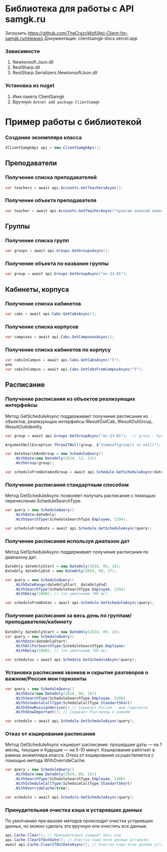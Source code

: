# Библиотека для работы с API samgk.ru

Загрузить https://github.com/TheCrazyWolf/Api-Client-for-samgk.ru/releases
Документация: clientsamgk-docs.vercel.app
### Зависимости
1. Newtonsoft.Json.dll
2. RestSharp.dll
3. RestSharp.Serializers.NewtonsoftJson.dll

### Установка из nuget
1. Имя пакета ClientSamgk
2. Вручную
``
dotnet add package ClientSamgk 
``

# Пример работы с библиотекой

### Создание экземпляра класса
```csharp
IClientSamgkApi api = new ClientSamgkApi();
```

## Преподаватели
### Получение списка преподавателей
```csharp
var teachers = await api.Accounts.GetTeachersAsync();
```
### Получение объекта преподавателя
```csharp
var teacher = await api.Accounts.GetTeacherAsync("кулагин алексей александрович");
```

## Группы
### Получение списка групп
```csharp
var groups = await api.Groups.GetGroupsAsync();
```

### Получение объекта по название группы
```csharp
var group = await api.Groups.GetGroupAsync("ис-23-01");
```

## Кабинеты, корпуса
### Получение списка кабинетов
```csharp
var cabs = await api.Cabs.GetCabsAsync();
```

### Получение списка корпусов
```csharp
var campuses = await api.Cabs.GetCampusesAsync();
```

### Получение списка кабинетов по корпусу
```csharp
var cabsInCampus = await api.Cabs.GetCabsAsync("5"); 
или
var cabsInCampus = await api.Cabs.GetCabsFromCampusAsync("5");
```

## Расписание

### Получение расписания из объектов реализующих интерфейсы
Метод GetScheduleAsync поддерживает получение расписания из объектов, реализующих интерфейсы IResultOutCab, IResultOutGroup, IResultOutIdentity.
```csharp
var group = await api.Groups.GetGroupAsync("ис-23-01");  // group - будет хранится объект реализующих интерфейс IResultOutGroup

ArgumentNullException.ThrowIfNull(group, $"{nameof(group)} is null)");

var dateSearchAndGroup = new ScheduleQuery()
    .WithDate(new DateOnly(2024, 12, 23))
    .WithGroup(group);

var scheduleFromDateAndGroup = await api.Schedule.GetScheduleAsync(dateSearchAndGroup);
```

### Получение расписания стандартным способом
Метод GetScheduleAsync позволяет получать расписание с помощью перечисления ScheduleSearchType.
```csharp
var query = new ScheduleQuery()
    .WithDate(dateOnly)
    .WithSearchType(ScheduleSearchType.Employee, 2294);

var scheduleFromDate = await api.Schedule.GetScheduleAsync(query);
```

### Получение расписания используя диапазон дат
Метод GetScheduleAsync поддерживает получение расписания по диапазону дат.
```csharp
DateOnly dateOnlyStart = new DateOnly(2024, 09, 16);
DateOnly dateOnlyEnd = new DateOnly(2024, 09, 17);

var query = new ScheduleQuery()
    .WithDateRange(dateOnlyStart, dateOnlyEnd)
    .WithSearchType(ScheduleSearchType.Employee, 2294)
    .WithDelay(1000); // (по умолчанию 700 мс)

var scheduleFromDates = await api.Schedule.GetScheduleAsync(query);
```

### Получение расписания за весь день по группам/преподавателю/кабинету
```csharp
DateOnly dateOnlyStart = new DateOnly(2024, 09, 16);
var query = new ScheduleQuery()
    .WithDate(dateOnlyStart)
    .WithAllForSearchType(ScheduleSearchType.Employee)
    .WithDelay(1000); // (по умолчанию 700 мс)

var schedules = await api.Schedule.GetScheduleAsync(query);
```


### Установка расписания звонков и скрытие разговоров о важном/Россия мои горизонты
```csharp
var query = new ScheduleQuery()
    .WithDate(new DateOnly(2024, 09, 16))
    .WithSearchType(ScheduleSearchType.Employee, 2288)
    .WithScheduleCallType(ScheduleCallType.StandartShort)
    .WithShowRussianHorizon() // Скрывает Россия - мои горизонты
    .WithShowImportant(); // Скрывает Разговоры о важном

var schedule = await api.Schedule.GetScheduleAsync(query);
```

### Отказ от кэширования расписания
Метод GetScheduleAsync кэширует расписание: прошедшие даты — на 1 месяц, текущие и будущие — на 5-10 минут. Кэширование работает в рамках экземпляра класса. Отказ от кэширования осуществляется с помощью метода WithOverrideCache.
```csharp
var query = new ScheduleQuery()
    .WithDate(new DateOnly(2024, 09, 16))
    .WithSearchType(ScheduleSearchType.Employee, 2288)
    .WithScheduleCallType(ScheduleCallType.StandartShort)
    .WithOverrideCache(true);

var schedule = await api.Schedule.GetScheduleAsync(query);
```


### Принудительная очистка кэша и устаревших данных
По умолчанию при вызове методов происходит очистка устаревших данных, но можно сделать это вручную или очистить все данные.
```csharp
api.Cache.Clear(); // Принудительно очищает весь кэш
api.Cache.ClearIfOutDate(); // Очистка кэша если данные устарели.
await api.Cache.ClearIfOutDateAsync(); // Очистка кэша если данные устарели. (с поддержкой ожидания)
```
